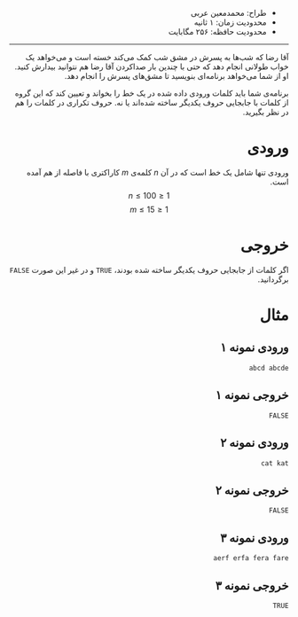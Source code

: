 <div dir="rtl">

+ طراح: محمدمعین عربی
+ محدودیت زمان: ۱ ثانیه
+ محدودیت حافظه: ۲۵۶ مگابایت

----------
آقا رضا که شب‌ها به پسرش در مشق شب کمک می‌کند خسته است و می‌خواهد یک خواب طولانی انجام دهد که حتی با چندین بار صداکردن آقا رضا هم نتوانید بیدارش کنید. او از شما می‌خواهد برنامه‌ای بنویسید تا مشق‌های پسرش را انجام دهد.

برنامه‌ی شما باید کلمات ورودی داده شده در یک خط را بخواند و تعیین کند که این گروه از کلمات با جابجایی حروف یکدیگر ساخته شده‌اند یا نه. حروف تکراری در کلمات را هم در نظر بگیرید.
# ورودی

ورودی تنها شامل یک خط است که در آن $n$ کلمه‌ی $m$ کاراکتری با فاصله از هم آمده است.
$$1 \le n \le 100$$
$$1 \le m \le 15$$

# خروجی

اگر کلمات از جابجایی حروف یکدیگر ساخته شده بودند، `TRUE` و در غیر این صورت `FALSE` برگردانید.

# مثال

## ورودی نمونه ۱
```
abcd abcde
```


## خروجی نمونه ۱
```
FALSE
```


## ورودی نمونه ۲
```
cat kat
```


## خروجی نمونه ۲
```
FALSE
```


## ورودی نمونه ۳
```
aerf erfa fera fare
```


## خروجی نمونه ۳
```
TRUE
```

</div>